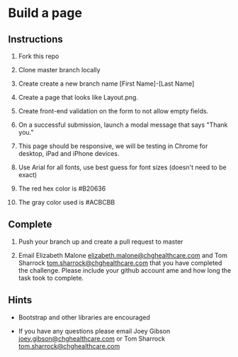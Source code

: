 # Build a page

## Instructions

1. Fork this repo

2. Clone master branch locally

3. Create create a new branch name [First Name]-[Last Name]

4. Create a page that looks like Layout.png.

5. Create front-end validation on the form to not allow empty fields.

6. On a successful submission, launch a modal message that says "Thank you."

7. This page should be responsive, we will be testing in Chrome for desktop, iPad and iPhone devices.

8. Use Arial for all fonts, use best guess for font sizes (doesn't need to be exact)

9. The red hex color is #B20636

10. The gray color used is #ACBCBB

## Complete

1. Push your branch up and create a pull request to master

2. Email Elizabeth Malone <elizabeth.malone@chghealthcare.com> and Tom Sharrock <tom.sharrock@chghealthcare.com> that you have completed the challenge. Please include your github account ame and how long the task took to complete.

## Hints

- Bootstrap and other libraries are encouraged

- If you have any questions please email Joey Gibson <joey.gibson@chghealthcare.com> or Tom Sharrock <tom.sharrock@chghealthcare.com>

